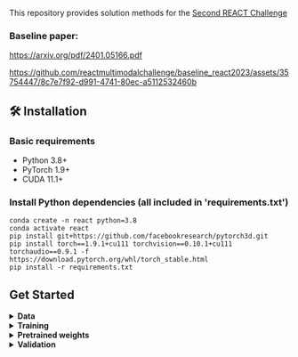 
This repository provides solution methods for the [Second REACT Challenge](https://sites.google.com/cam.ac.uk/react2024)

### Baseline paper:
https://arxiv.org/pdf/2401.05166.pdf



https://github.com/reactmultimodalchallenge/baseline_react2023/assets/35754447/8c7e7f92-d991-4741-80ec-a5112532460b

## 🛠️ Installation

### Basic requirements

- Python 3.8+ 
- PyTorch 1.9+
- CUDA 11.1+ 

### Install Python dependencies (all included in 'requirements.txt')

```shell
conda create -n react python=3.8
conda activate react
pip install git+https://github.com/facebookresearch/pytorch3d.git
pip install torch==1.9.1+cu111 torchvision==0.10.1+cu111 torchaudio==0.9.1 -f https://download.pytorch.org/whl/torch_stable.html
pip install -r requirements.txt
```


## Get Started 

<details><summary> <b> Data </b> </summary>
<p>
 
**Challenge Data Description:**
- The REACT 2023 Multimodal Challenge Dataset is a compilation of recordings from the following three publicly available datasets for studying dyadic interactions: [NOXI](https://dl.acm.org/doi/10.1145/3136755.3136780), [RECOLA](https://ieeexplore.ieee.org/document/6553805) and [UDIVA](https://www.computer.org/csdl/proceedings-article/wacvw/2021/196700a001/1sZ3sn1GBxe). 

- Participants can apply for the data at our [Homepage](https://sites.google.com/cam.ac.uk/react2023/home).
   
**Data organization (`data/`) is listed below:**
```data/partition/modality/site/chat_index/person_index/clip_index/actual_data_files```
The example of data structure.
```
data
├── test
├── val
├── train
   ├── Video_files
       ├── NoXI
           ├── 010_2016-03-25_Paris
               ├── Expert_video
               ├── Novice_video
                   ├── 1
                       ├── 1.png
                       ├── ....
                       ├── 751.png
                   ├── ....
           ├── ....
       ├── RECOLA
       ├── UDIVA
   ├── Audio_files
       ├── NoXI
       ├── RECOLA
           ├── group-1
               ├── P25 
               ├── P26
                   ├── 1.wav
                   ├── ....
           ├── group-2
           ├── group-3
   ├── Emotion
       ├── NoXI
       ├── RECOLA
           ├── group-1
               ├── P25 
               ├── P26
                   ├── 1.csv
                   ├── ....
           ├── group-2
           ├── group-3
   ├── 3D_FV_files
       ├── NoXI
       ├── RECOLA
           ├── group-1
               ├── P25 
               ├── P26
                   ├── 1.npy
                   ├── ....
           ├── group-2
           ├── group-3
            
```
 
- The task is to predict one role's reaction ('Expert' or 'Novice',  'P25' or 'P26'....) to the other ('Novice' or 'Expert',  'P26' or 'P25'....).
- 3D_FV_files involve extracted 3DMM coefficients (including expression (52 dim), angle (3 dim) and translation (3 dim) coefficients.
- The frame rate of processed videos in each site is 25 (fps = 25), height = 256, width = 256. And each video clip has 751 frames (about 30s), The samping rate of audio files is 44100. 
- The csv files for baseline training and validation dataloader are now avaliable at 'data/train.csv' and 'data/val.csv'
 
 
</p>
</details>



<details><summary> <b> Training </b>  </summary>
<p>
 
 <b>Trans-VAE</b>
- Running the following shell can start training Trans-VAE baseline:
 ```shell
 python train.py --batch-size 4  --gpu-ids 0  -lr 0.00001  --kl-p 0.00001 -e 50  -j 12  --outdir results/train_offline 
 ```
 &nbsp; or 
 
  ```shell
 python train.py --batch-size 4  --gpu-ids 0  -lr 0.00001  --kl-p 0.00001 -e 50  -j 12 --online  --window-size 16 --outdir results/train_online  
 ```
 
 <b>BeLFusion</b>
 - First train the variational autoencoder (VAE):
```shell
python train_belfusion.py config=config/1_belfusion_vae.yaml name=All_VAEv2_W50
```
 
 - Once finished, you will be able to train the offline/online variants of BeLFusion with the desired value for k:
```shell
python train_belfusion.py config=config/2_belfusion_ldm.yaml name=<NAME> arch.args.k=<INT (1 or 10)> arch.args.online=<BOOL>
```

 
</p>
</details>

<details><summary> <b> Pretrained weights </b>  </summary>
 If you would rather skip training, download the following checkpoints and put them inside the folder './results'.
<p>
 
 <b>Trans-VAE</b>: [download](https://drive.google.com/drive/folders/1tyLQnQj1e2SMArBkc3gHDZVHwSr_GEod?usp=share_link)
 
 <b>BeLFusion</b>: [download](https://ubarcelona-my.sharepoint.com/:f:/g/personal/germanbarquero_ub_edu/EvF9K27g_DFPp2MS_8OqkmwBYGzUKs7J3QmkidbRLVSt6Q?e=WCJ2JU)
 
</details>

<details><summary> <b> Validation </b>  </summary>
<p>
 Follow this to evaluate Trans-VAE or BeLFusion after training, or downloading the pretrained weights.
 
- Before validation, run the following script to get the martix (defining appropriate neighbours in val set):
 ```shell
 cd tool
 python matrix_split.py --dataset-path ./data --partition val
 ```
&nbsp;  Please put files (`data_indices.csv`, `Approprirate_facial_reaction.npy` and `val.csv`) in the folder `./data/`.
  
- Then, evaluate a trained model on val set and run:

 ```shell
python evaluate.py  --resume ./results/train_offline/best_checkpoint.pth  --gpu-ids 1  --outdir results/val_offline --split val
```
 
&nbsp; or
 
```shell
python evaluate.py  --resume ./results/train_online/best_checkpoint.pth  --gpu-ids 1  --online --outdir results/val_online --split val
```
 
- For computing FID (FRRea), run the following script:

```
python -m pytorch_fid  ./results/val_offline/fid/real  ./results/val_offline/fid/fake
```
</p>
</details>



